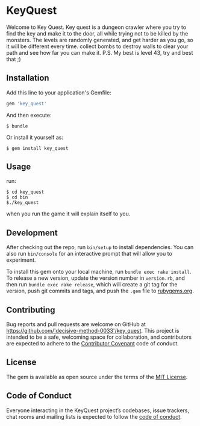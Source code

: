 # KeyQuest

Welcome to Key Quest. Key quest is a dungeon crawler where you try to find the key and make it to the door, all while trying not to be killed by the monsters. The levels are randomly generated, and get harder as you go, so it will be different every time. collect bombs to destroy walls to clear your path and see how far you can make it. P.S. My best is level 43, try and best that ;)

## Installation

Add this line to your application's Gemfile:

```ruby
gem 'key_quest'
```

And then execute:

    $ bundle

Or install it yourself as:

    $ gem install key_quest

## Usage

run:

    $ cd key_quest
    $ cd bin
    $./key_quest

when you run the game it will explain itself to you.

## Development

After checking out the repo, run `bin/setup` to install dependencies. You can also run `bin/console` for an interactive prompt that will allow you to experiment.

To install this gem onto your local machine, run `bundle exec rake install`. To release a new version, update the version number in `version.rb`, and then run `bundle exec rake release`, which will create a git tag for the version, push git commits and tags, and push the `.gem` file to [rubygems.org](https://rubygems.org).

## Contributing

Bug reports and pull requests are welcome on GitHub at https://github.com/'decisive-method-0033'/key_quest. This project is intended to be a safe, welcoming space for collaboration, and contributors are expected to adhere to the [Contributor Covenant](http://contributor-covenant.org) code of conduct.

## License

The gem is available as open source under the terms of the [MIT License](https://opensource.org/licenses/MIT).

## Code of Conduct

Everyone interacting in the KeyQuest project’s codebases, issue trackers, chat rooms and mailing lists is expected to follow the [code of conduct](https://github.com/'decisive-method-0033'/key_quest/blob/master/CODE_OF_CONDUCT.md).
